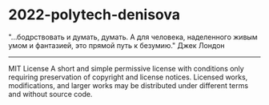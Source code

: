 # 2022-polytech-denisova
"...бодрствовать и думать, думать. А для человека, наделенного живым умом и фантазией, это прямой путь к безумию."
Джек Лондон


__________________________________________________________________________________________________________________
MIT License
A short and simple permissive license with conditions only requiring preservation of copyright and license notices. Licensed works, modifications, and larger works may be distributed under different terms and without source code.
